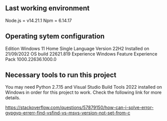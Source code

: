 ## Last working environment

Node.js = v14.21.1
Npm = 6.14.17

## Operating sytem configuration

Edition Windows 11 Home Single Language
Version 22H2
Installed on 21/09/2022
OS build 22621.819
Experience Windows Feature Experience Pack 1000.22636.1000.0

## Necessary tools to run this project

You may need Python 2.7.15 and Visual Studio Build Tools 2022 installed on Windows in order for this project to work. Check the following link for more details.

https://stackoverflow.com/questions/57879150/how-can-i-solve-error-gypgyp-errerr-find-vsfind-vs-msvs-version-not-set-from-c
